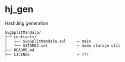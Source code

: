 # hj_gen
HashJing generation 

```
SvgSplitMandala/
├── contracts/
│   ├── SvgSplitMandala.sol     ← main
│   └── SSTORE2.sol             ← dada storage util
├── README.md                   
├── LICENSE                     ← ???
```
